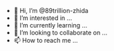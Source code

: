 - 👋 Hi, I’m @89trillion-zhida
- 👀 I’m interested in ...
- 🌱 I’m currently learning ...
- 💞️ I’m looking to collaborate on ...
- 📫 How to reach me ...

<!---
89trillion-zhida/89trillion-zhida is a ✨ special ✨ repository because its `README.md` (this file) appears on your GitHub profile.
You can click the Preview link to take a look at your changes.
--->
